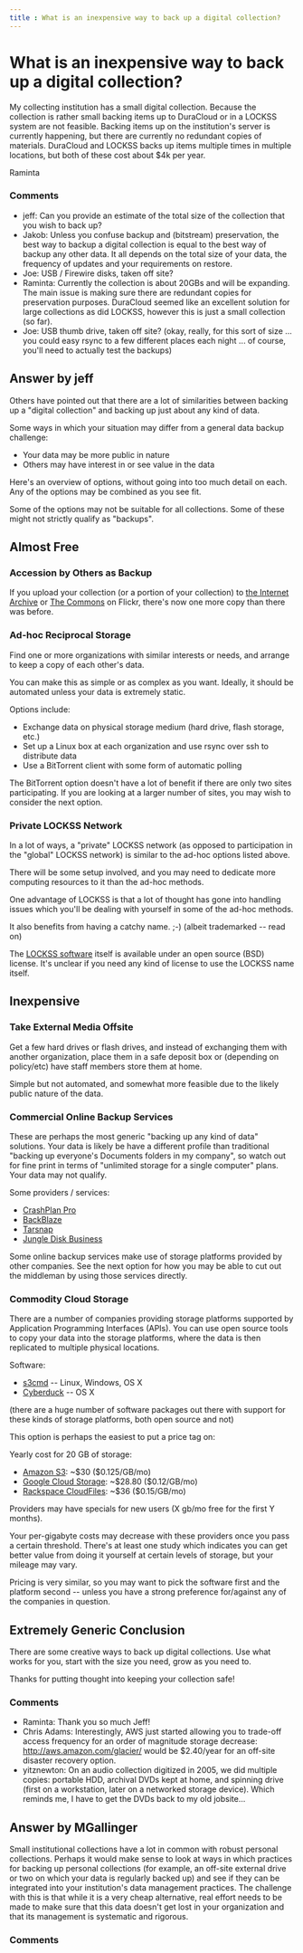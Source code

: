 ```yaml
---
title : What is an inexpensive way to back up a digital collection?
---
```

What is an inexpensive way to back up a digital collection?
=====================
My collecting institution has a small digital collection. Because the
collection is rather small backing items up to DuraCloud or in a LOCKSS
system are not feasible. Backing items up on the institution's server is
currently happening, but there are currently no redundant copies of
materials. DuraCloud and LOCKSS backs up items multiple times in
multiple locations, but both of these cost about \$4k per year.

Raminta

### Comments ###
* jeff: Can you provide an estimate of the total size of the collection that you
wish to back up?
* Jakob: Unless you confuse backup and (bitstream) preservation, the best way to
backup a digital collection is equal to the best way of backup any other
data. It all depends on the total size of your data, the frequency of
updates and your requirements on restore.
* Joe: USB / Firewire disks, taken off site?
* Raminta: Currently the collection is about 20GBs and will be expanding. The main
issue is making sure there are redundant copies for preservation
purposes. DuraCloud seemed like an excellent solution for large
collections as did LOCKSS, however this is just a small collection (so
far).
* Joe: USB thumb drive, taken off site? (okay, really, for this sort of size
... you could easy rsync to a few different places each night ... of
course, you'll need to actually test the backups)


Answer by jeff
----------------
Others have pointed out that there are a lot of similarities between
backing up a "digital collection" and backing up just about any kind of
data.

Some ways in which your situation may differ from a general data backup
challenge:

-   Your data may be more public in nature
-   Others may have interest in or see value in the data

Here's an overview of options, without going into too much detail on
each. Any of the options may be combined as you see fit.

Some of the options may not be suitable for all collections. Some of
these might not strictly qualify as "backups".

Almost Free
-----------

### Accession by Others as Backup

If you upload your collection (or a portion of your collection) to [the
Internet Archive](http://archive.org/) or [The
Commons](http://www.flickr.com/commons) on Flickr, there's now one more
copy than there was before.

### Ad-hoc Reciprocal Storage

Find one or more organizations with similar interests or needs, and
arrange to keep a copy of each other's data.

You can make this as simple or as complex as you want. Ideally, it
should be automated unless your data is extremely static.

Options include:

-   Exchange data on physical storage medium (hard drive, flash storage,
    etc.)
-   Set up a Linux box at each organization and use rsync over ssh to
    distribute data
-   Use a BitTorrent client with some form of automatic polling

The BitTorrent option doesn't have a lot of benefit if there are only
two sites participating. If you are looking at a larger number of sites,
you may wish to consider the next option.

### Private LOCKSS Network

In a lot of ways, a "private" LOCKSS network (as opposed to
participation in the "global" LOCKSS network) is similar to the ad-hoc
options listed above.

There will be some setup involved, and you may need to dedicate more
computing resources to it than the ad-hoc methods.

One advantage of LOCKSS is that a lot of thought has gone into handling
issues which you'll be dealing with yourself in some of the ad-hoc
methods.

It also benefits from having a catchy name. ;-) (albeit trademarked --
read on)

The [LOCKSS software](http://sourceforge.net/projects/lockss/) itself is
available under an open source (BSD) license. It's unclear if you need
any kind of license to use the LOCKSS name itself.

Inexpensive
-----------

### Take External Media Offsite

Get a few hard drives or flash drives, and instead of exchanging them
with another organization, place them in a safe deposit box or
(depending on policy/etc) have staff members store them at home.

Simple but not automated, and somewhat more feasible due to the likely
public nature of the data.

### Commercial Online Backup Services

These are perhaps the most generic "backing up any kind of data"
solutions. Your data is likely be have a different profile than
traditional "backing up everyone's Documents folders in my company", so
watch out for fine print in terms of "unlimited storage for a single
computer" plans. Your data may not qualify.

Some providers / services:

-   [CrashPlan Pro](http://www.crashplan.com/business/)
-   [BackBlaze](http://www.backblaze.com/business.html)
-   [Tarsnap](http://www.tarsnap.com/)
-   [Jungle Disk Business](https://www.jungledisk.com/business/)

Some online backup services make use of storage platforms provided by
other companies. See the next option for how you may be able to cut out
the middleman by using those services directly.

### Commodity Cloud Storage

There are a number of companies providing storage platforms supported by
Application Programming Interfaces (APIs). You can use open source tools
to copy your data into the storage platforms, where the data is then
replicated to multiple physical locations.

Software:

-   [s3cmd](http://s3tools.org/s3cmd) -- Linux, Windows, OS X
-   [Cyberduck](http://cyberduck.ch/) -- OS X

(there are a huge number of software packages out there with support for
these kinds of storage platforms, both open source and not)

This option is perhaps the easiest to put a price tag on:

Yearly cost for 20 GB of storage:

-   [Amazon S3](http://aws.amazon.com/s3/): \~\$30 (\$0.125/GB/mo)
-   [Google Cloud Storage](https://developers.google.com/storage/):
    \~\$28.80 (\$0.12/GB/mo)
-   [Rackspace
    CloudFiles](http://www.rackspace.com/cloud/cloud_hosting_products/files/):
    \~\$36 (\$0.15/GB/mo)

Providers may have specials for new users (X gb/mo free for the first Y
months).

Your per-gigabyte costs may decrease with these providers once you pass
a certain threshold. There's at least one study which indicates you can
get better value from doing it yourself at certain levels of storage,
but your mileage may vary.

Pricing is very similar, so you may want to pick the software first and
the platform second -- unless you have a strong preference for/against
any of the companies in question.

Extremely Generic Conclusion
----------------------------

There are some creative ways to back up digital collections. Use what
works for you, start with the size you need, grow as you need to.

Thanks for putting thought into keeping your collection safe!

### Comments ###
* Raminta: Thank you so much Jeff!
* Chris Adams: Interestingly, AWS just started allowing you to trade-off access
frequency for an order of magnitude storage decrease:
http://aws.amazon.com/glacier/ would be \$2.40/year for an off-site
disaster recovery option.
* yitznewton: On an audio collection digitized in 2005, we did multiple copies:
portable HDD, archival DVDs kept at home, and spinning drive (first on a
workstation, later on a networked storage device). Which reminds me, I
have to get the DVDs back to my old jobsite...

Answer by MGallinger
----------------
Small institutional collections have a lot in common with robust
personal collections. Perhaps it would make sense to look at ways in
which practices for backing up personal collections (for example, an
off-site external drive or two on which your data is regularly backed
up) and see if they can be integrated into your institution's data
management practices. The challenge with this is that while it is a very
cheap alternative, real effort needs to be made to make sure that this
data doesn't get lost in your organization and that its management is
systematic and rigorous.

### Comments ###

